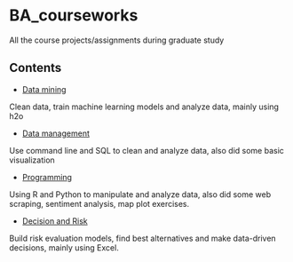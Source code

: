 # BA_courseworks
All the course projects/assignments during graduate study

## Contents
- [Data mining](data_mining)

Clean data, train machine learning models and analyze data, mainly using h2o
- [Data management](data_management)

Use command line and SQL to clean and analyze data, also did some basic visualization
- [Programming](Programming_basic)

Using R and Python to manipulate and analyze data, also did some web scraping, sentiment analysis, map plot exercises.
- [Decision and Risk](Decision_and_Risk)

Build risk evaluation models, find best alternatives and make data-driven decisions, mainly using Excel.
